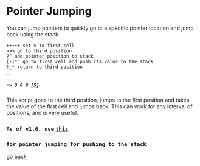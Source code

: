 # Pointer Jumping

You can jump pointers to quickly go to a specific pointer location and jump back using the stack.

```
+++++ set 5 to first cell
>>> go to third position
?^ add pointer position to stack
[-]*^ go to first cell and push its value to the stack
!_* return to third position
_
```
##### `=> 3 0 0 [5]`

This script goes to the third position, jumps to the first position and takes the value of the first cell and jumps back. This can work for any interval of positions, and is very useful.

### `As of v1.6, use` [`this`](#Documentation/relative_stack.md)
### `for pointer jumping for pushing to the stack`

[go back](#Documentation/_README.md)
